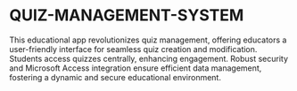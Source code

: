 # QUIZ-MANAGEMENT-SYSTEM
This educational app revolutionizes quiz management, offering educators a user-friendly interface for seamless quiz creation and modification. Students access quizzes centrally, enhancing engagement. Robust security and Microsoft Access integration ensure efficient data management, fostering a dynamic and secure educational environment.
